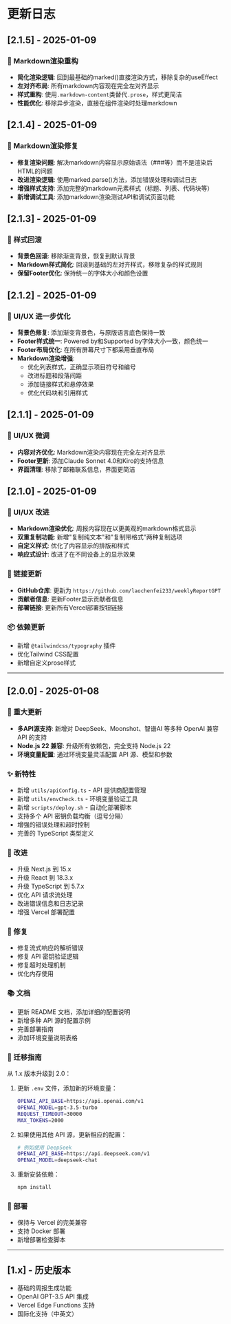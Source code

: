 # 更新日志

## [2.1.5] - 2025-01-09

### 🔄 Markdown渲染重构

- **简化渲染逻辑**: 回到最基础的marked()直接渲染方式，移除复杂的useEffect
- **左对齐布局**: 所有markdown内容现在完全左对齐显示
- **样式重构**: 使用`.markdown-content`类替代`.prose`，样式更简洁
- **性能优化**: 移除异步渲染，直接在组件渲染时处理markdown

## [2.1.4] - 2025-01-09

### 🔧 Markdown渲染修复

- **修复渲染问题**: 解决markdown内容显示原始语法（###等）而不是渲染后HTML的问题
- **改进渲染逻辑**: 使用marked.parse()方法，添加错误处理和调试日志
- **增强样式支持**: 添加完整的markdown元素样式（标题、列表、代码块等）
- **新增调试工具**: 添加markdown渲染测试API和调试页面功能

## [2.1.3] - 2025-01-09

### 🔄 样式回滚

- **背景色回滚**: 移除渐变背景，恢复到默认背景
- **Markdown样式简化**: 回滚到基础的左对齐样式，移除复杂的样式规则
- **保留Footer优化**: 保持统一的字体大小和颜色设置

## [2.1.2] - 2025-01-09

### 🎨 UI/UX 进一步优化

- **背景色修复**: 添加渐变背景色，与原版语言底色保持一致
- **Footer样式统一**: Powered by和Supported by字体大小一致，颜色统一
- **Footer布局优化**: 在所有屏幕尺寸下都采用垂直布局
- **Markdown渲染增强**: 
  - 优化列表样式，正确显示项目符号和编号
  - 改进标题和段落间距
  - 添加链接样式和悬停效果
  - 优化代码块和引用样式

## [2.1.1] - 2025-01-09

### 🎨 UI/UX 微调

- **内容对齐优化**: Markdown渲染内容现在完全左对齐显示
- **Footer更新**: 添加Claude Sonnet 4.0和Kiro的支持信息
- **界面清理**: 移除了邮箱联系信息，界面更简洁

## [2.1.0] - 2025-01-09

### 🎨 UI/UX 改进

- **Markdown渲染优化**: 周报内容现在以更美观的markdown格式显示
- **双重复制功能**: 新增"复制纯文本"和"复制带格式"两种复制选项
- **自定义样式**: 优化了内容显示的排版和样式
- **响应式设计**: 改进了在不同设备上的显示效果

### 🔗 链接更新

- **GitHub仓库**: 更新为 `https://github.com/laochenfei233/weeklyReportGPT`
- **贡献者信息**: 更新Footer显示贡献者信息
- **部署链接**: 更新所有Vercel部署按钮链接

### 📦 依赖更新

- 新增 `@tailwindcss/typography` 插件
- 优化Tailwind CSS配置
- 新增自定义prose样式

---

## [2.0.0] - 2025-01-08

### 🎉 重大更新

- **多API源支持**: 新增对 DeepSeek、Moonshot、智谱AI 等多种 OpenAI 兼容 API 的支持
- **Node.js 22 兼容**: 升级所有依赖包，完全支持 Node.js 22
- **环境变量配置**: 通过环境变量灵活配置 API 源、模型和参数

### ✨ 新特性

- 新增 `utils/apiConfig.ts` - API 提供商配置管理
- 新增 `utils/envCheck.ts` - 环境变量验证工具
- 新增 `scripts/deploy.sh` - 自动化部署脚本
- 支持多个 API 密钥负载均衡（逗号分隔）
- 增强的错误处理和超时控制
- 完善的 TypeScript 类型定义

### 🔧 改进

- 升级 Next.js 到 15.x
- 升级 React 到 18.3.x
- 升级 TypeScript 到 5.7.x
- 优化 API 请求流处理
- 改进错误信息和日志记录
- 增强 Vercel 部署配置

### 🐛 修复

- 修复流式响应的解析错误
- 修复 API 密钥验证逻辑
- 修复超时处理机制
- 优化内存使用

### 📚 文档

- 更新 README 文档，添加详细的配置说明
- 新增多种 API 源的配置示例
- 完善部署指南
- 添加环境变量说明表格

### 🔄 迁移指南

从 1.x 版本升级到 2.0：

1. 更新 `.env` 文件，添加新的环境变量：
   ```bash
   OPENAI_API_BASE=https://api.openai.com/v1
   OPENAI_MODEL=gpt-3.5-turbo
   REQUEST_TIMEOUT=30000
   MAX_TOKENS=2000
   ```

2. 如果使用其他 API 源，更新相应的配置：
   ```bash
   # 例如使用 DeepSeek
   OPENAI_API_BASE=https://api.deepseek.com/v1
   OPENAI_MODEL=deepseek-chat
   ```

3. 重新安装依赖：
   ```bash
   npm install
   ```

### 🚀 部署

- 保持与 Vercel 的完美兼容
- 支持 Docker 部署
- 新增部署检查脚本

---

## [1.x] - 历史版本

- 基础的周报生成功能
- OpenAI GPT-3.5 API 集成
- Vercel Edge Functions 支持
- 国际化支持（中英文）